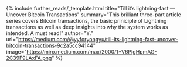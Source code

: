 {%
  include further_reads/_template.html
  title="Till it’s lightning-fast — Uncover Bitcoin Transactions"
  summary="This brilliant three-part article series covers Bitcoin transactions, the basic priniciple of Lightning transactions as well as deep insights into why the system works as intended. A must read!"
  author="Y."
  url="https://medium.com/@yyforyongyu/till-its-lightning-fast-uncover-bitcoin-transactions-9c2a5cc94144"
  image="https://miro.medium.com/max/2000/1*V6PIgHpmAG-2C39F9LAxFA.png"
%}
